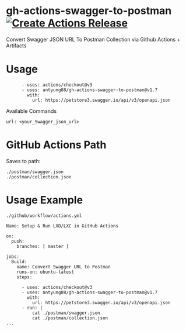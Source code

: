 # gh-actions-swagger-to-postman [![Create Actions Release](https://github.com/antyung88/gh-actions-swagger-to-postman/actions/workflows/release.yml/badge.svg)](https://github.com/antyung88/gh-actions-swagger-to-postman/actions/workflows/release.yml)
Convert Swagger JSON URL To Postman Collection via Github Actions + Artifacts

# Usage

```
      - uses: actions/checkout@v3
      - uses: antyung88/gh-actions-swagger-to-postman@v1.7
        with:
          url: https://petstore3.swagger.io/api/v3/openapi.json
```

Available Commands
```
url: <your_Swagger_json_url> 
```

# GitHub Actions Path

Saves to path:

```
./postman/swagger.json
./postman/collection.json
```

# Usage Example 

```
./github/workflow/actions.yml
```
```
Name: Setup & Run LXD/LXC in GitHub Actions

on:
  push:
    branches: [ master ]

jobs:
  Build:
    name: Convert Swagger URL to Postman
    runs-on: ubuntu-latest
    steps:
    
      - uses: actions/checkout@v3
      - uses: antyung88/gh-actions-swagger-to-postman@v1.7
        with:
          url: https://petstore3.swagger.io/api/v3/openapi.json
      - run: |
          cat ./postman/swagger.json
          cat ./postman/collection.json
...
```
